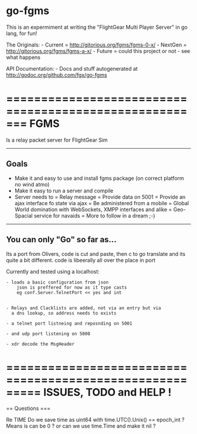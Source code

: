 go-fgms
=======

This is an expermiment at writing the "FlightGear Multi Player Server" in go lang, for fun!

The Originals:
	- Current = http://gitorious.org/fgms/fgms-0-x/
	- NextGen = http://gitorious.org/fgms/fgms-a-x/
	- Future  = could this project or not - see what happens

API Documentation: 
	- Docs and stuff autogenerated at http://godoc.org/github.com/fgx/go-fgms


=======================================================
FGMS
=======================================================
Is a relay packet server for FlightGear Sim

------------------------------------------
Goals
------------------------------------------
- Make it and easy to use and install fgms package 
	(on correct platform no wind atmo)
- Make it easy to run a server and compile
- Server needs to
  = Relay message
  = Provide data on 5001
  = Provide an ajax interface fo state via ajax
  = Be administered from a mobile
  = Global World domination with WebSockets, XMPP interfaces and alike
  = Geo-Spacial service for navaids
  = More to follow in a dream ;-)

------------------------------------------------
You can only "Go" so far as...
------------------------------------------------
Its a port from Olivers, 
	code is cut and paste, 
	then c to go translate
	and its quite a bit different.
	code is libeerally all over the place in port
	
Currently  and tested using a localhost:
	
	- loads a basic configuration from json 
		json is preffered for now as it type casts 
		eg conf.Server.TelnetPort << yes and int
		
		
	- Relays and Clacklists are added, not via an entry but via
	  a dns lookup, so address needs to exists
	
	- a telnet port listneing and reposnding on 5001

	- and udp port listening on 5000

	- xdr decode the MsgHeader




=========================================================
ISSUES, TODO and HELP !
=========================================================

== Questions ===

Re TIME
Do we save time as uint64 with time.UTC().Unix()  == epoch_int ?
Means is can be 0 ? or can we use time.Time and make it nil ?








